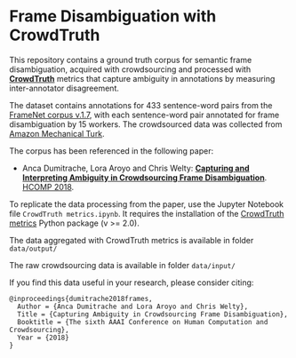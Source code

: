# Frame Disambiguation with CrowdTruth

This repository contains a ground truth corpus for semantic frame disambiguation, acquired with crowdsourcing and processed with **[CrowdTruth](http://crowdtruth.org/)** metrics that capture ambiguity in annotations by measuring inter-annotator disagreement.

The dataset contains annotations for 433 sentence-word pairs from the [FrameNet corpus v.1.7](https://framenet.icsi.berkeley.edu/), with each sentence-word pair annotated for frame disambiguation by 15 workers. The crowdsourced data was collected from [Amazon Mechanical Turk](https://mturk.com/).

The corpus has been referenced in the following paper:

* Anca Dumitrache, Lora Aroyo and Chris Welty: **[Capturing and Interpreting Ambiguity in Crowdsourcing Frame Disambiguation](https://arxiv.org/abs/1805.00270)**. [HCOMP 2018](https://www.humancomputation.com/2018/).

To replicate the data processing from the paper, use the Jupyter Notebook file `CrowdTruth metrics.ipynb`. It requires the installation of the [CrowdTruth metrics](https://github.com/CrowdTruth/CrowdTruth-core) Python package (v >= 2.0).

The data aggregated with CrowdTruth metrics is available in folder `data/output/`

The raw crowdsourcing data is available in folder `data/input/`

If you find this data useful in your research, please consider citing:

```
@inproceedings{dumitrache2018frames,
  Author = {Anca Dumitrache and Lora Aroyo and Chris Welty},
  Title = {Capturing Ambiguity in Crowdsourcing Frame Disambiguation},
  Booktitle = {The sixth AAAI Conference on Human Computation and Crowdsourcing},
  Year = {2018}
}
```
